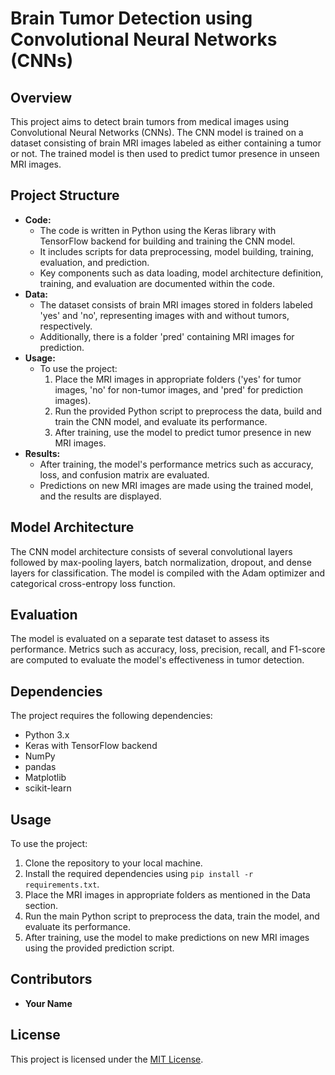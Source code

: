 <!DOCTYPE html>
<html lang="en">
<body>

<h1>Brain Tumor Detection using Convolutional Neural Networks (CNNs)</h1>

<h2>Overview</h2>

<p>This project aims to detect brain tumors from medical images using Convolutional Neural Networks (CNNs). The CNN model is trained on a dataset consisting of brain MRI images labeled as either containing a tumor or not. The trained model is then used to predict tumor presence in unseen MRI images.</p>

<h2>Project Structure</h2>

<ul>
    <li><strong>Code:</strong>
        <ul>
            <li>The code is written in Python using the Keras library with TensorFlow backend for building and training the CNN model.</li>
            <li>It includes scripts for data preprocessing, model building, training, evaluation, and prediction.</li>
            <li>Key components such as data loading, model architecture definition, training, and evaluation are documented within the code.</li>
        </ul>
    </li>
    <li><strong>Data:</strong>
        <ul>
            <li>The dataset consists of brain MRI images stored in folders labeled 'yes' and 'no', representing images with and without tumors, respectively.</li>
            <li>Additionally, there is a folder 'pred' containing MRI images for prediction.</li>
        </ul>
    </li>
    <li><strong>Usage:</strong>
        <ul>
            <li>To use the project:
                <ol>
                    <li>Place the MRI images in appropriate folders ('yes' for tumor images, 'no' for non-tumor images, and 'pred' for prediction images).</li>
                    <li>Run the provided Python script to preprocess the data, build and train the CNN model, and evaluate its performance.</li>
                    <li>After training, use the model to predict tumor presence in new MRI images.</li>
                </ol>
            </li>
        </ul>
    </li>
    <li><strong>Results:</strong>
        <ul>
            <li>After training, the model's performance metrics such as accuracy, loss, and confusion matrix are evaluated.</li>
            <li>Predictions on new MRI images are made using the trained model, and the results are displayed.</li>
        </ul>
    </li>
</ul>

<h2>Model Architecture</h2>

<p>The CNN model architecture consists of several convolutional layers followed by max-pooling layers, batch normalization, dropout, and dense layers for classification. The model is compiled with the Adam optimizer and categorical cross-entropy loss function.</p>

<h2>Evaluation</h2>

<p>The model is evaluated on a separate test dataset to assess its performance. Metrics such as accuracy, loss, precision, recall, and F1-score are computed to evaluate the model's effectiveness in tumor detection.</p>

<h2>Dependencies</h2>

<p>The project requires the following dependencies:</p>
<ul>
    <li>Python 3.x</li>
    <li>Keras with TensorFlow backend</li>
    <li>NumPy</li>
    <li>pandas</li>
    <li>Matplotlib</li>
    <li>scikit-learn</li>
</ul>

<h2>Usage</h2>

<p>To use the project:</p>
<ol>
    <li>Clone the repository to your local machine.</li>
    <li>Install the required dependencies using <code>pip install -r requirements.txt</code>.</li>
    <li>Place the MRI images in appropriate folders as mentioned in the Data section.</li>
    <li>Run the main Python script to preprocess the data, train the model, and evaluate its performance.</li>
    <li>After training, use the model to make predictions on new MRI images using the provided prediction script.</li>
</ol>

<h2>Contributors</h2>

<ul>
    <li><strong>Your Name</strong></li>
</ul>

<h2>License</h2>

<p>This project is licensed under the <a href="LICENSE">MIT License</a>.</p>

</body>
</html>

